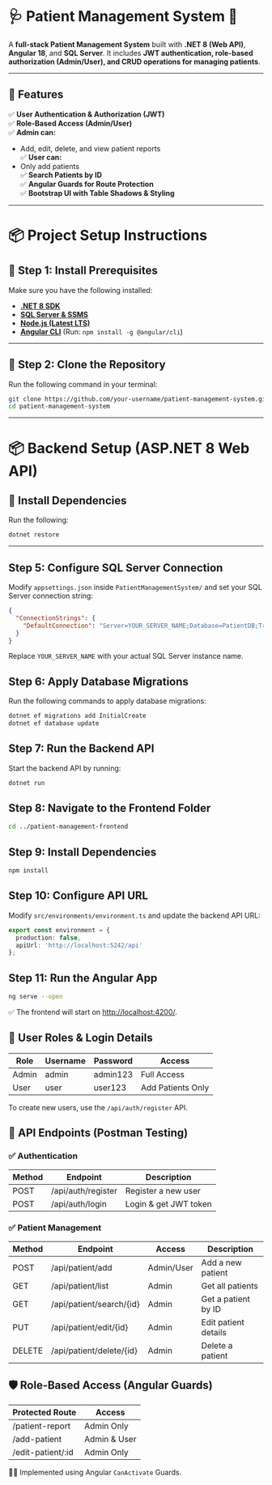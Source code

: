 # **🩺 Patient Management System** 🚀

A **full-stack Patient Management System** built with **.NET 8 (Web API)**, **Angular 18**, and **SQL Server**. It includes **JWT authentication, role-based authorization (Admin/User), and CRUD operations for managing patients**.

---

## **📌 Features**
✅ **User Authentication & Authorization (JWT)**  
✅ **Role-Based Access (Admin/User)**  
✅ **Admin can:**
   - Add, edit, delete, and view patient reports  
✅ **User can:**
   - Only add patients  
✅ **Search Patients by ID**  
✅ **Angular Guards for Route Protection**  
✅ **Bootstrap UI with Table Shadows & Styling**  

---

# **📦 Project Setup Instructions**

## **🔹 Step 1: Install Prerequisites**
Make sure you have the following installed:  
- **[.NET 8 SDK](https://dotnet.microsoft.com/en-us/download)**  
- **[SQL Server & SSMS](https://www.microsoft.com/en-us/sql-server/sql-server-downloads)**  
- **[Node.js (Latest LTS)](https://nodejs.org/)**  
- **[Angular CLI](https://angular.io/cli)** (Run: `npm install -g @angular/cli`)  

---

## **🔹 Step 2: Clone the Repository**
Run the following command in your terminal:
```bash
git clone https://github.com/your-username/patient-management-system.git
cd patient-management-system
```
---
# **📦 Backend Setup (ASP.NET 8 Web API)**

## **🔹 Install Dependencies**
Run the following:

```bash
dotnet restore
```

---

## **Step 5: Configure SQL Server Connection**
Modify `appsettings.json` inside `PatientManagementSystem/` and set your SQL Server connection string:

```json
{
  "ConnectionStrings": {
    "DefaultConnection": "Server=YOUR_SERVER_NAME;Database=PatientDB;Trusted_Connection=True;TrustServerCertificate=True;"
  }
}
```

Replace `YOUR_SERVER_NAME` with your actual SQL Server instance name.

## Step 6: Apply Database Migrations

Run the following commands to apply database migrations:

```bash
dotnet ef migrations add InitialCreate
dotnet ef database update
```
## Step 7: Run the Backend API

Start the backend API by running:

```bash
dotnet run
```

## Step 8: Navigate to the Frontend Folder

```bash
cd ../patient-management-frontend
```

## Step 9: Install Dependencies

```bash
npm install
```

## Step 10: Configure API URL

Modify `src/environments/environment.ts` and update the backend API URL:

```typescript
export const environment = {
  production: false,
  apiUrl: 'http://localhost:5242/api'
};
```

## Step 11: Run the Angular App

```bash
ng serve --open
```

✅ The frontend will start on [http://localhost:4200/](http://localhost:4200/).

## 🔐 User Roles & Login Details

| Role  | Username | Password  | Access         |
|-------|---------|----------|---------------|
| Admin | admin   | admin123 | Full Access   |
| User  | user    | user123  | Add Patients Only |

To create new users, use the `/api/auth/register` API.

## 📌 API Endpoints (Postman Testing)

### ✅ Authentication

| Method | Endpoint           | Description            |
|--------|-------------------|------------------------|
| POST   | /api/auth/register | Register a new user    |
| POST   | /api/auth/login    | Login & get JWT token  |

### ✅ Patient Management

| Method | Endpoint                | Access      | Description           |
|--------|-------------------------|------------|-----------------------|
| POST   | /api/patient/add         | Admin/User | Add a new patient     |
| GET    | /api/patient/list        | Admin      | Get all patients      |
| GET    | /api/patient/search/{id} | Admin      | Get a patient by ID   |
| PUT    | /api/patient/edit/{id}   | Admin      | Edit patient details  |
| DELETE | /api/patient/delete/{id} | Admin      | Delete a patient      |

## 🛡️ Role-Based Access (Angular Guards)

| Protected Route    | Access      |
|--------------------|------------|
| /patient-report   | Admin Only |
| /add-patient      | Admin & User |
| /edit-patient/:id | Admin Only |

👨‍💻 Implemented using Angular `CanActivate` Guards.